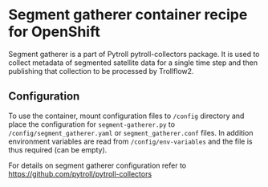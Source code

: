 # Segment gatherer container recipe for OpenShift

Segment gatherer is  a part of Pytroll  pytroll-collectors package. It
is used to  collect metadata of segmented satellite data  for a single
time  step and  then publishing  that  collection to  be processed  by
Trollflow2.

## Configuration

To use the container, mount configuration files to `/config` directory
and place the configuration for `segment-gatherer.py` to
`/config/segment_gatherer.yaml` or `segment_gatherer.conf` files. In
addition environment variables are read from `/config/env-variables`
and the file is thus required (can be empty).

For details on segment gatherer configuration refer to
https://github.com/pytroll/pytroll-collectors
